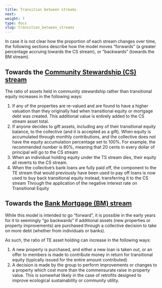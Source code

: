 ```yaml
---
title: Transition between streams
next: 
weight: 7
type: docs
slug: transition_between_streams
---
```


In case it is not clear how the proportion of each stream changes over time, the following sections describe how the model moves “forwards” (a greater percentage accruing towards the CS stream), or “backwards” (towards the BM stream).

## Towards the [Community Stewardship (CS) stream](/handbook/t2s-model/collective_stewardship_stream/)

The ratio of assets held in community stewardship rather than transitional equity increases in the following ways:

1. If any of the properties are re-valued and are found to have a higher valuation than they originally had when transitional equity or mortgage debt was created. This additional value is entirely added to the CS stream asset total.
2. If anyone decides to gift assets, including any of their transitional equity balance, to the collective (and it is accepted as a gift).
When equity is accumulated through monthly contributions, and the collective does not have the equity accumulation percentage set to 100%. For example, the recommended number is 80%, meaning that 20 cents in every dollar of principal will go to the CS stream
3. When an individual holding equity under the TS stream dies, their equity all reverts to the CS stream.
4. When the collective’s bank loans are fully paid off, the component to the TE stream that would previously have been used to pay off loans is now used to buy back transitional equity instead, transferring it to the CS stream
Through the application of the negative interest rate on Transitional Equity

## Towards the [Bank Mortgage (BM) stream](/handbook/t2s-model/bank_mortgage-stream/)

While this model is intended to go “forward”, it is possible in the early years for it to seemingly “go backwards” if additional assets (new properties or property improvements) are purchased through a collective decision to take on more debt (whether from individuals or banks).

As such, the ratio of TE asset holding can increase in the following ways:

1. A new property is purchased, and either a new loan is taken out, or an offer to members is made to contribute money in return for transitional equity (typically issued for the entire amount contributed)
2. A decision is made by the group to perform improvements or changes to a property which cost more than the commensurate raise in property value. This is somewhat likely in the case of retrofits designed to improve ecological sustainability or community utility.

